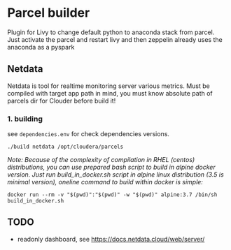 # Parcel builder

Plugin for Livy to change default python to anaconda stack from parcel. Just activate the parcel and restart livy and then zeppelin already uses the anaconda as a pyspark

## Netdata

Netdata is tool for realtime monitoring server various metrics. Must be compiled with target app path in mind, you must know absolute path of parcels dir for Clouder before build it!

### 1. building
see `dependencies.env` for check dependencies versions.

```
./build netdata /opt/cloudera/parcels
```

*Note: Because of the complexity of compilation in RHEL (centos) distributions, you can use prepared bash script to build in alpine docker version. Just run build_in_docker.sh script in alpine linux distribution (3.5 is minimal version), oneline command to build within docker is simple:*
```
docker run --rm -v "$(pwd)":"$(pwd)" -w "$(pwd)" alpine:3.7 /bin/sh build_in_docker.sh
```

## TODO
- readonly dashboard, see https://docs.netdata.cloud/web/server/
